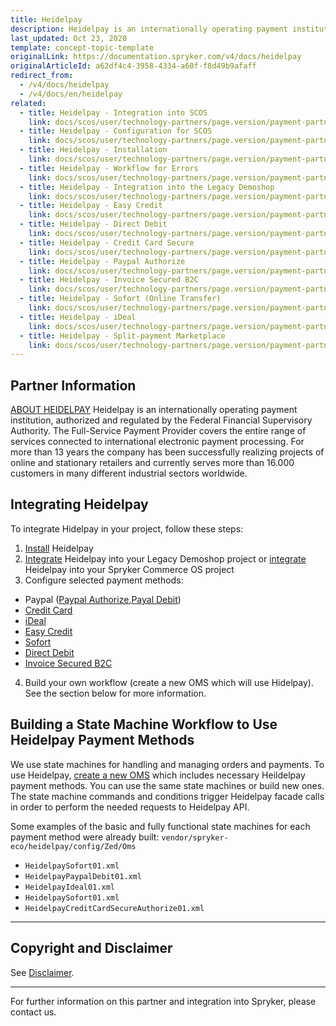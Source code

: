 ```yaml
---
title: Heidelpay
description: Heidelpay is an internationally operating payment institution, authorized and regulated by the Federal Financial Supervisory Authority.
last_updated: Oct 23, 2020
template: concept-topic-template
originalLink: https://documentation.spryker.com/v4/docs/heidelpay
originalArticleId: a62df4c4-3958-4334-a60f-f8d49b9afaff
redirect_from:
  - /v4/docs/heidelpay
  - /v4/docs/en/heidelpay
related:
  - title: Heidelpay - Integration into SCOS
    link: docs/scos/user/technology-partners/page.version/payment-partners/heidelpay/scos-integration/heidelpay-integration-into-scos.html
  - title: Heidelpay - Configuration for SCOS
    link: docs/scos/user/technology-partners/page.version/payment-partners/heidelpay/scos-integration/heidelpay-configuration-for-scos.html
  - title: Heidelpay - Installation
    link: docs/scos/user/technology-partners/page.version/payment-partners/heidelpay/heidelpay-installation.html
  - title: Heidelpay - Workflow for Errors
    link: docs/scos/user/technology-partners/page.version/payment-partners/heidelpay/technical-details-and-howtos/heidelpay-workflow-for-errors.html
  - title: Heidelpay - Integration into the Legacy Demoshop
    link: docs/scos/user/technology-partners/page.version/payment-partners/heidelpay/heidelpay-integration-into-the-legacy-demoshop.html
  - title: Heidelpay - Easy Credit
    link: docs/scos/user/technology-partners/page.version/payment-partners/heidelpay/heidelpay-payment-methods/heidelpay-easy-credit.html
  - title: Heidelpay - Direct Debit
    link: docs/scos/user/technology-partners/page.version/payment-partners/heidelpay/heidelpay-payment-methods/heidelpay-direct-debit.html
  - title: Heidelpay - Credit Card Secure
    link: docs/scos/user/technology-partners/page.version/payment-partners/heidelpay/heidelpay-payment-methods/heidelpay-credit-card-secure.html
  - title: Heidelpay - Paypal Authorize
    link: docs/scos/user/technology-partners/page.version/payment-partners/heidelpay/heidelpay-payment-methods/heidelpay-paypal-authorize.html
  - title: Heidelpay - Invoice Secured B2C
    link: docs/scos/user/technology-partners/page.version/payment-partners/heidelpay/heidelpay-payment-methods/heidelpay-invoice-secured-b2c.html
  - title: Heidelpay - Sofort (Online Transfer)
    link: docs/scos/user/technology-partners/page.version/payment-partners/heidelpay/heidelpay-payment-methods/heidelpay-sofort-online-transfer.html
  - title: Heidelpay - iDeal
    link: docs/scos/user/technology-partners/page.version/payment-partners/heidelpay/heidelpay-payment-methods/heidelpay-ideal.html
  - title: Heidelpay - Split-payment Marketplace
    link: docs/scos/user/technology-partners/page.version/payment-partners/heidelpay/heidelpay-payment-methods/heidelpay-split-payment-marketplace.html
---
```


## Partner Information

[ABOUT HEIDELPAY](https://www.heidelpay.de/) 
Heidelpay is an internationally operating payment institution, authorized and regulated by the Federal Financial Supervisory Authority. The Full-Service Payment Provider covers the entire range of services connected to international electronic payment processing. For more than 13 years the company has been successfully realizing projects of online and stationary retailers and currently serves more than 16.000 customers in many different industrial sectors worldwide. 

## Integrating Heidelpay

To integrate Hidelpay in your project, follow these steps:

1. [Install](/docs/scos/dev/technology-partners/{{page.version}}/payment-partners/heidelpay/heidelpay-installation.html) Heidelpay
2. [Integrate](/docs/scos/dev/technology-partners/{{page.version}}/payment-partners/heidelpay/heidelpay-integration-into-the-legacy-demoshop.html) Heidelpay into your Legacy Demoshop project or [integrate](/docs/scos/dev/technology-partners/{{page.version}}/payment-partners/heidelpay/heidelpay-integration-into-the-legacy-demoshop.html-scos)  Heidelpay into your Spryker Commerce OS project
3. Configure selected payment methods:

  - Paypal ([Paypal Authorize](/docs/scos/dev/technology-partners/{{page.version}}/payment-partners/heidelpay/heidelpay-paypal-authorize.html),[Payal Debit](/docs/scos/dev/technology-partners/{{page.version}}/payment-partners/heidelpay/heidelpay-paypal-debit-workflow.html))
  - [Credit Card](/docs/scos/dev/technology-partners/{{page.version}}/payment-partners/heidelpay/heidelpay-credit-card-secure.html)
  - [iDeal](/docs/scos/dev/technology-partners/{{page.version}}/payment-partners/heidelpay/heidelpay-ideal.html)
  - [Easy Credit](/docs/scos/dev/technology-partners/{{page.version}}/payment-partners/heidelpay/heidelpay-easy-credit.html)
  - [Sofort](/docs/scos/dev/technology-partners/{{page.version}}/payment-partners/heidelpay/heidelpay-sofort-online-transfer.html)
  - [Direct Debit](/docs/scos/dev/technology-partners/{{page.version}}/payment-partners/heidelpay/heidelpay-direct-debit.html)
  - [Invoice Secured B2C](/docs/scos/dev/technology-partners/{{page.version}}/payment-partners/heidelpay/heidelpay-invoice-secured-b2c.html)

4. Build your own workflow (create a new OMS which will use Hidelpay). See the section below for more information.

## Building a State Machine Workflow to Use Heidelpay Payment Methods

We use state machines for handling and managing orders and payments.
To use Heidelpay, [create a new OMS](/docs/scos/dev/back-end-development/data-manipulation/creating-an-order-management-system-spryker-commerce-os.html) which includes necessary Heildelpay payment methods. You can use the same state machines or build new ones. The state machine commands and conditions trigger Heidelpay facade calls in order to perform the needed requests to Heidelpay API.

Some examples of the basic and fully functional state machines for each payment method were already built: `vendor/spryker-eco/heidelpay/config/Zed/Oms`

* `HeidelpaySofort01.xml`
* `HeidelpayPaypalDebit01.xml`
* `HeidelpayIdeal01.xml`
* `HeidelpaySofort01.xml`
* `HeidelpayCreditCardSecureAuthorize01.xml`
---

## Copyright and Disclaimer

See [Disclaimer](https://github.com/spryker/spryker-documentation).

---
For further information on this partner and integration into Spryker, please contact us.

<div class="hubspot-form js-hubspot-form" data-portal-id="2770802" data-form-id="163e11fb-e833-4638-86ae-a2ca4b929a41" id="hubspot-1"></div>
